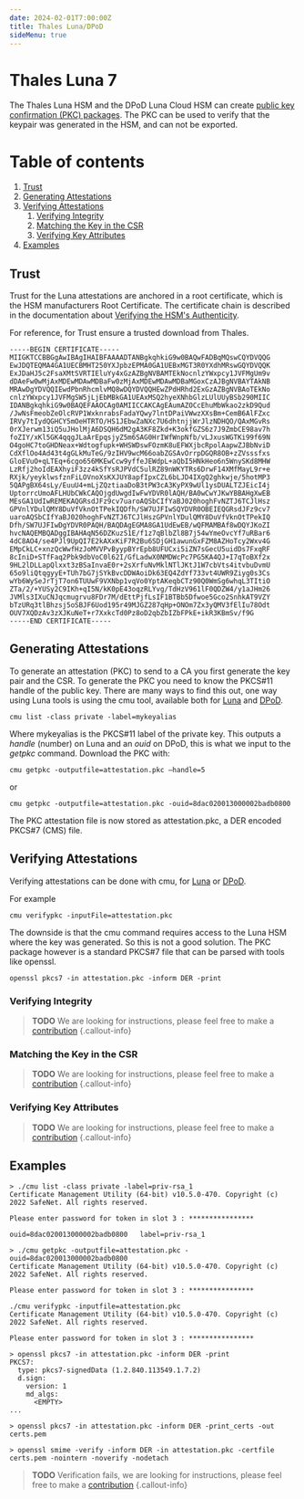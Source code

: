 ```yaml
---
date: 2024-02-01T7:00:00Z
title: Thales Luna/DPoD
sideMenu: true
---
```


# Thales Luna 7

The Thales Luna HSM and the DPoD Luna Cloud HSM can create [public key confirmation (PKC) packages](https://data-protection-updates.gemalto.com/2020/04/15/public-key-confirmation-meeting-ca-browser-forum-standards-with-luna-and-luna-cloud-hsms/). The PKC can be used to verify that the keypair was generated in the HSM, and can not be exported.

# Table of contents
1. [Trust](#trust)
2. [Generating Attestations](#generating-attestations)
3. [Verifying Attestations](#verifying_attestations)
    1. [Verifying Integrity](#verifying-integrity)
    2. [Matching the Key in the CSR](#matching-the-key-in-the-csr)
    3. [Verifying Key Attributes](#verifying-key-attributes)
4. [Examples](#examples)

## Trust

Trust for the Luna attestations are anchored in a root certificate, which is the HSM manufacturers Root Certificate. The certificate chain is described in the documentation about [Verifying the HSM's Authenticity](https://thalesdocs.com/gphsm/luna/7/docs/network/Content/admin_partition/confirm/confirm_hsm.htm).

For reference, for Trust ensure a trusted download from Thales.
```
-----BEGIN CERTIFICATE-----
MIIGKTCCBBGgAwIBAgIHAIBFAAAADTANBgkqhkiG9w0BAQwFADBqMQswCQYDVQQG
EwJDQTEQMA4GA1UECBMHT250YXJpbzEPMA0GA1UEBxMGT3R0YXdhMRswGQYDVQQK
ExJDaHJ5c2FsaXMtSVRTIEluYy4xGzAZBgNVBAMTEkNocnlzYWxpcy1JVFMgUm9v
dDAeFw0wMjAxMDEwMDAwMDBaFw0zMjAxMDEwMDAwMDBaMGoxCzAJBgNVBAYTAkNB
MRAwDgYDVQQIEwdPbnRhcmlvMQ8wDQYDVQQHEwZPdHRhd2ExGzAZBgNVBAoTEkNo
cnlzYWxpcy1JVFMgSW5jLjEbMBkGA1UEAxMSQ2hyeXNhbGlzLUlUUyBSb290MIIC
IDANBgkqhkiG9w0BAQEFAAOCAg0AMIICCAKCAgEAumAZOCcEhuMbWkao2zkD9Qud
/JwNsFmeobZeOlcRVP1WxknrabsFadaYQwy7lntDPaiVWwzXXsBm+CemB6AlFZxc
IRVy7tIydQGHCY5mOeHTRTO/HS1JEbwZaNXc7U6dhtnjjWrJlzNDHQO/QAxMGvRs
0rXJerwm13iQ5uJHolMjA6DSQH6dM2gA3KF8Zkd+K3okfGZS6z7J9ZmbCE98av7h
foZIY/xKl5GK4qqgJLaArEpqsjyZ5m6SAG0HrIWfWnpNfb/vLJxusWGTKi99f69N
O4goHC7toGHDNeax+Wdtogfupk+WHSWDswFOzmK8uEFWXjbcRpolAapwZJBbNviD
CdXflOo4Ad43t4gGLkMuTeG/9zIHV9wcM66oabZGSAvOrrpDGQR8OB+zZVsssfxs
GloEVuO+qLTEq+6cgo656MKEwCcw9yffeJEWdpL+aQbI5HNkHeo6n5WnySKd8MHW
LzRfj2hoIdEAXhyiF3zz4kSfYsRJPVdC5ulRZ89nWKYTRs6DrwF14XMfMayL9r+e
RXjk/yeyklwsfznFiLOVnoXsKXJUY8apfIpxCZL6bLJD4IXgQ2ghkwje/5hotMP3
5QAPgBX64sLy/EuuU4+mLjZQztiaaDoB3tPW3cA3KyPX9wUl1ysDUALTZJEicI4j
UptorrcUmoAFLHUbCWkCAQOjgdUwgdIwFwYDVR0lAQH/BA0wCwYJKwYBBAHgXwEB
MEsGA1UdIwREMEKAQGRsdJFz9cv7uaroAQSbCIfYaBJ020hoghFvNZTJ6TCJlHsz
GPVnlYDulQMY8DuVfVknOtTPekIQDfh/SW7UJFIwSQYDVR0OBEIEQGRsdJFz9cv7
uaroAQSbCIfYaBJ020hoghFvNZTJ6TCJlHszGPVnlYDulQMY8DuVfVknOtTPekIQ
Dfh/SW7UJFIwDgYDVR0PAQH/BAQDAgEGMA8GA1UdEwEB/wQFMAMBAf8wDQYJKoZI
hvcNAQEMBQADggIBAHAqN56DZKuzS1E/f1z7qBlbZl8B7j54wYmeOvcYf7uRBar6
4dC8AO4/se4PJl9UpQI7E2kAXxKiF7R2Bu6SDjGH1awunGxFZM8AZHoTcy2Wxv4G
EMpCkLC+xnzQcWwfHzJoMVVPvByypBYrEpb8UFUCxi5iZN7sGecU5uidDs7FxqRF
8cIniD+STfFaq2Pbk9dbVoC0l62I/GfLadwX0NMDWcPc7PG5KA4QJ+I7qToBXf2x
9HL2lDLLapQlxxt3zBSaInvaE0r+2sXrfuNvMklNTlJKtJ1W7cbVts4itvbuDvmU
65o9liQtqgyyE+TUh7bG7jSYkBvcDDWAoiDk63EQ4ZdYf733vt4UWR9Ziyg0s3Cs
wYb6WySeJrTjT7on6TUUwF9VXNbp1vqVo0YptAKeqbCTz90Q0WmSg6whqL3TItiO
ZTa/2/+YUSy2C9IKh+qI5N/kK0pE43oqzRLYvg/TdHzV961lF0QDZW4/y1aJHm26
JVMls3IXuCNJqcmugrvu8FDr7M/dEttPjfLsIF1BTBb5Dfwoe5Gco2SnhkAT9VZY
bTzURq3tlBhzsj5oSBJF6Uod195r49MJGZ287qHp+ONOm7Zx3yQMV3fElIu78Odt
OUV7XQDzAv3zXJKuNeT+r7XxkcTd0Pz8oD2qbZbIZbFPkE+ikR3KBmSv/f9G
-----END CERTIFICATE-----
```

## Generating Attestations

To generate an attestation (PKC) to send to a CA you first generate the key pair and the CSR. To generate the PKC you need to know the PKCS#11 handle of the public key. There are many ways to find this out, one way using Luna tools is using the cmu tool, available both for [Luna](https://thalesdocs.com/gphsm/luna/7/docs/network/Content/Utilities/cmu/cmu_getpkc.htm?Highlight=getpkc) and [DPoD](https://thalesdocs.com/dpod/services/luna_cloud_hsm/extern/client_guides/Content/Utilities/cmu/cmu_getpkc.htm). 
```
cmu list -class private -label=mykeyalias
```
Where mykeyalias is the PKCS#11 label of the private key. This outputs a *handle* (number) on Luna and an *ouid* on DPoD, this is what we input to the *getpkc* command. Download the PKC with:
```
cmu getpkc -outputfile=attestation.pkc –handle=5
```
or
```
cmu getpkc -outputfile=attestation.pkc -ouid=8dac020013000002badb0800
```
The PKC attestation file is now stored as attestation.pkc, a DER encoded PKCS#7 (CMS) file.

## Verifying Attestations

Verifying attestations can be done with cmu, for [Luna](https://thalesdocs.com/gphsm/luna/7/docs/network/Content/Utilities/cmu/cmu_verifypkc.htm) or [DPoD](https://thalesdocs.com/dpod/services/luna_cloud_hsm/extern/client_guides/Content/Utilities/cmu/cmu_verifypkc.htm).

For example
```
cmu verifypkc -inputFile=attestation.pkc
```

The downside is that the cmu command requires access to the Luna HSM where the key was generated. So this is not a good solution. The PKC package however is a standard PKCS#7 file that can be parsed with tools like openssl.
```
openssl pkcs7 -in attestation.pkc -inform DER -print
```

### Verifying Integrity
> **TODO**
> We are looking for instructions, please feel free to make a [contribution](../../contribute/)
{.callout-info}

### Matching the Key in the CSR
> **TODO**
> We are looking for instructions, please feel free to make a [contribution](../../contribute/)
{.callout-info}

### Verifying Key Attributes
> **TODO**
> We are looking for instructions, please feel free to make a [contribution](../../contribute/)
{.callout-info}

## Examples
```
> ./cmu list -class private -label=priv-rsa_1
Certificate Management Utility (64-bit) v10.5.0-470. Copyright (c) 2022 SafeNet. All rights reserved.

Please enter password for token in slot 3 : ****************

ouid=8dac020013000002badb0800	label=priv-rsa_1

> ./cmu getpkc -outputfile=attestation.pkc -ouid=8dac020013000002badb0800
Certificate Management Utility (64-bit) v10.5.0-470. Copyright (c) 2022 SafeNet. All rights reserved.

Please enter password for token in slot 3 : ****************

./cmu verifypkc -inputfile=attestation.pkc 
Certificate Management Utility (64-bit) v10.5.0-470. Copyright (c) 2022 SafeNet. All rights reserved.

Please enter password for token in slot 3 : ****************

> openssl pkcs7 -in attestation.pkc -inform DER -print
PKCS7: 
  type: pkcs7-signedData (1.2.840.113549.1.7.2)
  d.sign: 
    version: 1
    md_algs:
      <EMPTY>
...

> openssl pkcs7 -in attestation.pkc -inform DER -print_certs -out certs.pem

> openssl smime -verify -inform DER -in attestation.pkc -certfile certs.pem -nointern -noverify -nodetach
```
> **TODO**
> Verification fails, we are looking for instructions, please feel free to make a [contribution](../../contribute/)
{.callout-info}

